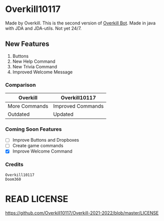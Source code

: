 # Overkill10117
Made by Overkill. This is the second version of [Overkill Bot](https://github.com/Overkill10117/Overkill). 
Made in java with JDA and JDA-utils. Not yet 24/7.

## New Features
1. Buttons
2. New Help Command
3. New Trivia Command
4. Improved Welcome Message

### Comparison
| Overkill  | Overkill10117 |
| ------------- | ------------- |
| More Commands  | Improved Commands  |
| Outdated  | Updated  |

### Coming Soon Features
- [ ] Improve Buttons and Dropboxes
- [ ] Create game commands
- [x] Improve Welcome Command

### Credits
```
Overkill10117
Doom360
```
# READ LICENSE
https://github.com/Overkill10117/Overkill-2021-2022/blob/master/LICENSE
